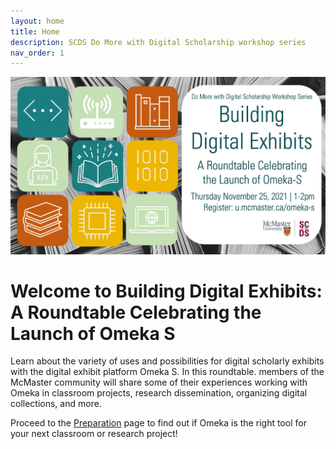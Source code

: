 ```yaml
---
layout: home
title: Home
description: SCDS Do More with Digital Scholarship workshop series
nav_order: 1
---
```


<img src="assets/img/OmekaSPoster.jpg" alt="Workshop Title Slide" width="720">

# Welcome to Building Digital Exhibits: A Roundtable Celebrating the Launch of Omeka S 

Learn about the variety of uses and possibilities for digital scholarly exhibits with the digital exhibit platform Omeka S. In this roundtable. members of the McMaster community will share some of their experiences working with Omeka in classroom projects, research dissemination, organizing digital collections, and more.

Proceed to the [Preparation](preparation) page to find out if Omeka is the right tool for your next classroom or research project! 

